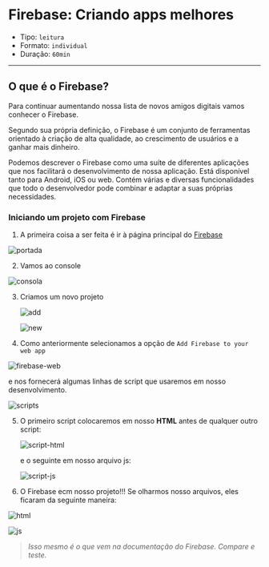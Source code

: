 # Firebase: Criando apps melhores

- Tipo: `leitura`
- Formato: `individual`
- Duração: `60min`

***

## O que é o Firebase?

Para continuar aumentando nossa lista de novos amigos digitais vamos conhecer o Firebase.

Segundo sua própria definição, o Firebase é um conjunto de ferramentas orientado à criação de alta qualidade, ao crescimento de usuários e a ganhar mais dinheiro.

Podemos descrever o Firebase como uma suíte de diferentes aplicações que nos facilitará o desenvolvimento de nossa aplicação. Está disponível tanto para Android, iOS ou web. Contém várias e diversas funcionalidades que todo o desenvolvedor pode combinar e adaptar a suas próprias necessidades.

### Iniciando um projeto com Firebase

1. A primeira coisa a ser feita é ir à página principal do [Firebase](https://firebase.google.com)

  ![portada](https://raw.githubusercontent.com/AnaSalazar/curricula-js/bd355c1ac54857332544af3328d76e08f668012e/04-social-network/04-firebase-101/00-intro/images/portada.png)

2. Vamos ao console

  ![consola](https://raw.githubusercontent.com/AnaSalazar/curricula-js/bd355c1ac54857332544af3328d76e08f668012e/04-social-network/04-firebase-101/00-intro/images/consola.png)

3. Criamos um novo projeto

    ![add](https://raw.githubusercontent.com/AnaSalazar/curricula-js/bd355c1ac54857332544af3328d76e08f668012e/04-social-network/04-firebase-101/00-intro/images/add-project.png)

    ![new](https://raw.githubusercontent.com/AnaSalazar/curricula-js/bd355c1ac54857332544af3328d76e08f668012e/04-social-network/04-firebase-101/00-intro/images/new-project.png)

4. Como anteriormente selecionamos a opção de `Add Firebase to your web app`

  ![firebase-web](https://raw.githubusercontent.com/AnaSalazar/curricula-js/bd355c1ac54857332544af3328d76e08f668012e/04-social-network/04-firebase-101/00-intro/images/firebase-web.png)

  e nos fornecerá algumas linhas de script que usaremos em nosso desenvolvimento.

  ![scripts](https://raw.githubusercontent.com/AnaSalazar/curricula-js/e59f0251f2f002c77afe96206ff02eb6ff35c005/04-social-network/04-firebase-101/00-intro/images/scripts.png)

5. O primeiro script colocaremos em nosso **HTML** antes de qualquer outro script:

   ![script-html](https://raw.githubusercontent.com/AnaSalazar/curricula-js/e59f0251f2f002c77afe96206ff02eb6ff35c005/04-social-network/04-firebase-101/00-intro/images/script-html.png)

   e o seguinte em nosso arquivo js:

   ![script-js](https://raw.githubusercontent.com/AnaSalazar/curricula-js/e59f0251f2f002c77afe96206ff02eb6ff35c005/04-social-network/04-firebase-101/00-intro/images/script-js.png)

6. O Firebase ecm nosso projeto!!! Se olharmos nosso arquivos, eles ficaram da seguinte maneira:

  ![html](https://raw.githubusercontent.com/AnaSalazar/curricula-js/e59f0251f2f002c77afe96206ff02eb6ff35c005/04-social-network/04-firebase-101/00-intro/images/html.png)

  ![js](https://raw.githubusercontent.com/AnaSalazar/curricula-js/e59f0251f2f002c77afe96206ff02eb6ff35c005/04-social-network/04-firebase-101/00-intro/images/js.png)

>*Isso mesmo é o que vem na documentação do Firebase. Compare e teste.*
